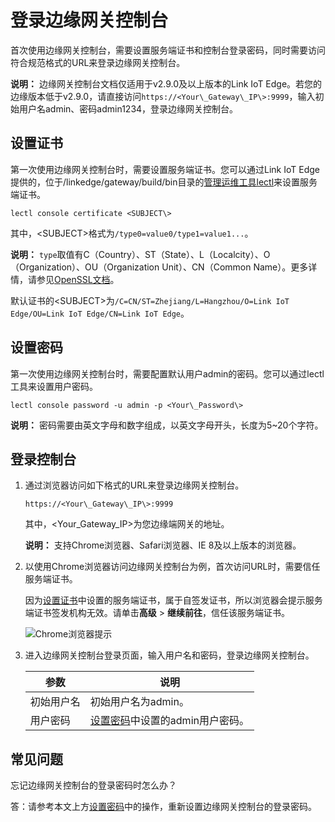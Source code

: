 # 登录边缘网关控制台

首次使用边缘网关控制台，需要设置服务端证书和控制台登录密码，同时需要访问符合规范格式的URL来登录边缘网关控制台。

**说明：** 边缘网关控制台文档仅适用于v2.9.0及以上版本的Link IoT Edge。若您的边缘版本低于v2.9.0，请直接访问`https://<Your\_Gateway\_IP\>:9999`，输入初始用户名admin、密码admin1234，登录边缘网关控制台。

## 设置证书

第一次使用边缘网关控制台时，需要设置服务端证书。您可以通过Link IoT Edge提供的，位于/linkedge/gateway/build/bin目录的[管理运维工具lectl](/cn.zh-CN/用户指南/运维工具/管理运维工具lectl.md)来设置服务端证书。

```
lectl console certificate <SUBJECT\>
```

其中，<SUBJECT\>格式为`/type0=value0/type1=value1...`。

**说明：** `type`取值有C（Country）、ST（State）、L（Localcity）、O（Organization）、OU（Organization Unit）、CN（Common Name）。更多详情，请参见[OpenSSL文档](https://www.openssl.org/docs/man1.0.2/man1/openssl-req.html)。

默认证书的<SUBJECT\>为`/C=CN/ST=Zhejiang/L=Hangzhou/O=Link IoT Edge/OU=Link IoT Edge/CN=Link IoT Edge`。

## 设置密码

第一次使用边缘网关控制台时，需要配置默认用户admin的密码。您可以通过lectl工具来设置用户密码。

```
lectl console password -u admin -p <Your\_Password\>
```

**说明：** 密码需要由英文字母和数字组成，以英文字母开头，长度为5~20个字符。

## 登录控制台

1.  通过浏览器访问如下格式的URL来登录边缘网关控制台。

    ```
    https://<Your\_Gateway\_IP\>:9999
    ```

    其中，<Your\_Gateway\_IP\>为您边缘端网关的地址。

    **说明：** 支持Chrome浏览器、Safari浏览器、IE 8及以上版本的浏览器。

2.  以使用Chrome浏览器访问边缘网关控制台为例，首次访问URL时，需要信任服务端证书。

    因为[设置证书](#section_ncb_ys8_6o7)中设置的服务端证书，属于自签发证书，所以浏览器会提示服务端证书签发机构无效。请单击**高级** \> **继续前往**，信任该服务端证书。

    ![Chrome浏览器提示](https://static-aliyun-doc.oss-accelerate.aliyuncs.com/assets/img/zh-CN/5073477951/p103201.png)

3.  进入边缘网关控制台登录页面，输入用户名和密码，登录边缘网关控制台。

    |参数|说明|
    |--|--|
    |初始用户名|初始用户名为admin。|
    |用户密码|[设置密码](#section_nnw_1ga_0ui)中设置的admin用户密码。|


## 常见问题

忘记边缘网关控制台的登录密码时怎么办？

答：请参考本文上方[设置密码](#section_nnw_1ga_0ui)中的操作，重新设置边缘网关控制台的登录密码。

